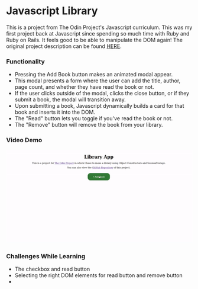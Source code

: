 # Javascript Library

This is a project from The Odin Project's Javascript curriculum. This was my first project back at Javascript since spending so much time with Ruby and Ruby on Rails. It feels good to be able to manipulate the DOM again! The original project description can be found [HERE](https://www.theodinproject.com/lessons/javascript-library).

### Functionality
- Pressing the Add Book button makes an animated modal appear.
- This modal presents a form where the user can add the title, author, page count, and whether they have read the book or not.
- If the user clicks outside of the modal, clicks the close button, or if they submit a book, the modal will transition away.
- Upon submitting a book, Javascript dynamically builds a card for that book and inserts it into the DOM.
- The "Read" button lets you toggle if you've read the book or not.
- The "Remove" button will remove the book from your library.

### Video Demo

![Library Video](library.gif)

### Challenges While Learning

- The checkbox and read button
- Selecting the right DOM elements for read button and remove button
- 
